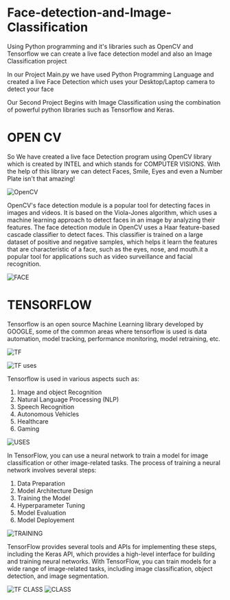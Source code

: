 # Face-detection-and-Image-Classification
Using Python programming and it's libraries such as OpenCV and Tensorflow we can create a live face detection model and also an Image Classification project

In our Project Main.py we have used Python Programming Language and created a live Face Detection which uses your Desktop/Laptop camera to detect your face

Our Second Project Begins with Image Classification using the combination of powerful python libraries such as Tensorflow and Keras. 

# OPEN CV
So We have created a live face Detection program using OpenCV library which is created by INTEL and which stands for COMPUTER VISIONS. 
With the help of this library we can detect Faces, Smile, Eyes and even a Number Plate isn't that amazing!

![OpenCV](https://user-images.githubusercontent.com/100001521/233752429-03abf6d0-1c08-4fcd-a3d1-2b25186cadc5.jpeg)

OpenCV's face detection module is a popular tool for detecting faces in images and videos. It is based on the Viola-Jones algorithm, which uses a machine learning approach to detect faces in an image by analyzing their features.
The face detection module in OpenCV uses a Haar feature-based cascade classifier to detect faces. This classifier is trained on a large dataset of positive and negative samples, which helps it learn the features that are characteristic of a face, such as the eyes, nose, and mouth.it a popular tool for applications such as video surveillance and facial recognition.

![FACE](https://user-images.githubusercontent.com/100001521/233753395-8dcb66d8-dfc7-423b-b99a-63087a1cc15f.jpeg)



# TENSORFLOW
Tensorflow is an open source Machine Learning library developed by GOOGLE, some of the common areas where tensorflow is used is data automation, model tracking, performance monitoring, model retraining, etc. 

![TF](https://user-images.githubusercontent.com/100001521/233752646-9fd79005-b479-4c14-984f-2a6a2d315aae.png)

![TF uses](https://user-images.githubusercontent.com/100001521/233753616-26b3b051-b8ac-4d96-aad3-1312eb37ca89.jpeg)

Tensorflow is used in various aspects such as:
1) Image and object Recognition 
2) Natural Language Processing (NLP)
3) Speech Recognition 
4) Autonomous Vehicles 
5) Healthcare
6) Gaming 

![USES](https://user-images.githubusercontent.com/100001521/233753602-be431171-3185-48a0-a43a-a4b96ca19344.jpeg)



In TensorFlow, you can use a neural network to train a model for image classification or other image-related tasks. The process of training a neural network involves several steps:
1) Data Preparation
2) Model Architecture Design 
3) Training the Model 
4) Hyperparameter Tuning
5) Model Evaluation
6) Model Deployement

![TRAINING](https://user-images.githubusercontent.com/100001521/233753873-d9e7887b-c9c6-405c-8bfd-d39062960bf7.png)


TensorFlow provides several tools and APIs for implementing these steps, including the Keras API, which provides a high-level interface for building and training neural networks. With TensorFlow, you can train models for a wide range of image-related tasks, including image classification, object detection, and image segmentation.

![TF CLASS](https://user-images.githubusercontent.com/100001521/233753879-ca5f2f49-b1ad-4d83-a6a7-763bd796e3cd.jpeg)
![CLASS](https://user-images.githubusercontent.com/100001521/233753892-ea97dc59-3726-4e06-8aa6-58ba5b466c22.jpeg)

